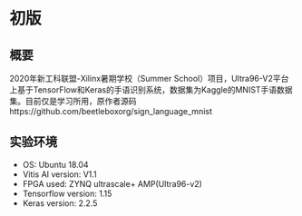 # 初版
## 概要
  2020年新⼯科联盟-Xilinx暑期学校（Summer School）项⽬，Ultra96-V2平台上基于TensorFlow和Keras的手语识别系统，数据集为Kaggle的MNIST手语数据集。目前仅是学习所用，原作者源码https://github.com/beetleboxorg/sign_language_mnist

## 实验环境
* OS: Ubuntu 18.04
* Vitis AI version: V1.1
* FPGA used: ZYNQ ultrascale+ AMP(Ultra96-v2)
* Tensorflow version: 1.15
* Keras version: 2.2.5
